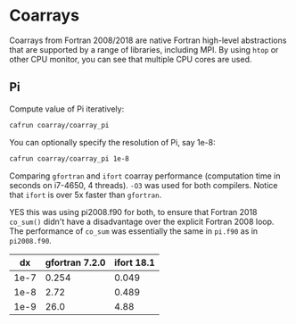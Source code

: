# Coarrays

Coarrays from Fortran 2008/2018 are native Fortran high-level abstractions that are supported by a range of libraries, including MPI.
By using `htop` or other CPU monitor, you can see that multiple CPU cores are used.

## Pi

Compute value of Pi iteratively:

```bash
cafrun coarray/coarray_pi
```

You can optionally specify the resolution of Pi, say 1e-8:

```bash
cafrun coarray/coarray_pi 1e-8
```

Comparing `gfortran` and `ifort` coarray performance (computation time in seconds on i7-4650, 4 threads). `-O3` was used for both compilers.
Notice that `ifort` is over 5x faster than `gfortran`.

YES this was using pi2008.f90 for both, to ensure that Fortran 2018 `co_sum()` didn't have a disadvantage over the explicit Fortran 2008 loop.
The performance of `co_sum` was essentially the same in `pi.f90` as in `pi2008.f90`.

  dx    |gfortran 7.2.0  | ifort 18.1
--------|----------------|------------
  1e-7  | 0.254          | 0.049
  1e-8  | 2.72           | 0.489
  1e-9  | 26.0           | 4.88
